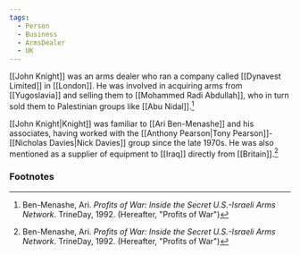 ```yaml
---
tags:
  - Person
  - Business
  - ArmsDealer
  - UK
---
```

[[John Knight]] was an arms dealer who ran a company called [[Dynavest Limited]] in [[London]]. He was involved in acquiring arms from [[Yugoslavia]] and selling them to [[Mohammed Radi Abdullah]], who in turn sold them to Palestinian groups like [[Abu Nidal]].[^1]

[[John Knight|Knight]] was familiar to [[Ari Ben-Menashe]] and his associates, having worked with the [[Anthony Pearson|Tony Pearson]]-[[Nicholas Davies|Nick Davies]] group since the late 1970s. He was also mentioned as a supplier of equipment to [[Iraq]] directly from [[Britain]].[^1]

### Footnotes
[^1]: Ben-Menashe, Ari. *Profits of War: Inside the Secret U.S.-Israeli Arms Network*. TrineDay, 1992. (Hereafter, "Profits of War")
